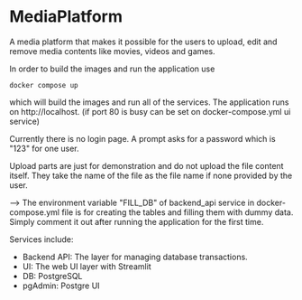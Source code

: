 # MediaPlatform
A media platform that makes it possible for the users to upload, edit and remove media contents like movies, videos and games.

In order to build the images and run the application use 
```
docker compose up
```
which will build the images and run all of the services. The application runs on http://localhost. (if port 80 is busy can be set on docker-compose.yml ui service)

Currently there is no login page. A prompt asks for a password which is "123" for one user.

Upload parts are just for demonstration and do not upload the file content itself. They take the name of the file as the file name if none provided by the user.

--> The environment variable "FILL_DB" of backend_api service in docker-compose.yml file is for creating the tables and filling them with dummy data. Simply comment it out after running the application for the first time.

Services include:

- Backend API: The layer for managing database transactions. 
- UI: The web UI layer with Streamlit
- DB: PostgreSQL
- pgAdmin: Postgre UI
